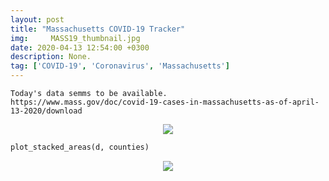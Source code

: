 ```yaml
---
layout: post
title: "Massachusetts COVID-19 Tracker"
img:     MASS19_thumbnail.jpg
date: 2020-04-13 12:54:00 +0300
description: None. 
tag: ['COVID-19', 'Coronavirus', 'Massachusetts']
---
```


    Today's data semms to be available.
    https://www.mass.gov/doc/covid-19-cases-in-massachusetts-as-of-april-13-2020/download
    




<p align="center">
    <img src="https://sdamolini.github.io/assets/img/MASS19/output_8_0.png" style="max-width:840px;">
</p>



```python
plot_stacked_areas(d, counties)
```


<p align="center">
    <img src="https://sdamolini.github.io/assets/img/MASS19/output_9_0.png" style="max-width:840px;">
</p>



